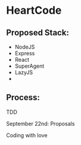 HeartCode
=========

Proposed Stack:
---------------

* NodeJS
* Express
* React
* SuperAgent
* LazyJS
* 

Process:
--------

TDD

September 22nd: Proposals

Coding with love

